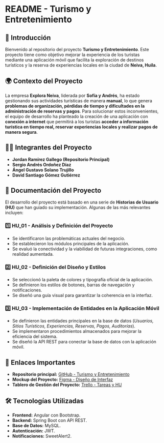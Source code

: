 # **README - Turismo y Entretenimiento**

## **📌 Introducción**
Bienvenido al repositorio del proyecto **Turismo y Entretenimiento**. Este proyecto tiene como objetivo mejorar la experiencia de los turistas mediante una aplicación móvil que facilita la exploración de destinos turísticos y la reserva de experiencias locales en la ciudad de **Neiva, Huila**.

## **🌍 Contexto del Proyecto**
La empresa **Explora Neiva**, liderada por **Sofía y Andrés**, ha estado gestionando sus actividades turísticas de manera **manual**, lo que genera **problemas de organización, pérdidas de tiempo y dificultades en la administración de reservas y pagos**. Para solucionar estos inconvenientes, el equipo de desarrollo ha planteado la creación de una aplicación con **conexión a internet** que permitirá a los turistas **acceder a información turística en tiempo real, reservar experiencias locales y realizar pagos de manera segura**.

## **👨‍💻 Integrantes del Proyecto**
- **Jordan Ramírez Gallego (Repositorio Principal)**
- **Sergio Andrés Ordoñez Díaz**
- **Ángel Gustavo Solano Trujillo**
- **David Santiago Gómez Gutiérrez**

## **📂 Documentación del Proyecto**
El desarrollo del proyecto está basado en una serie de **Historias de Usuario (HU)** que han guiado su implementación. Algunas de las más relevantes incluyen:

### **1️⃣ HU_01 - Análisis y Definición del Proyecto**
- Se identificaron las problemáticas actuales del negocio.
- Se establecieron los módulos principales de la aplicación.
- Se evaluó la conectividad y la viabilidad de futuras integraciones, como realidad aumentada.

### **2️⃣ HU_02 - Definición del Diseño y Estilos**
- Se seleccionó la paleta de colores y tipografía oficial de la aplicación.
- Se definieron los estilos de botones, barras de navegación y notificaciones.
- Se diseñó una guía visual para garantizar la coherencia en la interfaz.

### **3️⃣ HU_03 - Implementación de Entidades en la Aplicación Móvil**
- Se definieron las entidades principales en la base de datos (*Usuarios, Sitios Turísticos, Experiencias, Reservas, Pagos, Auditorías*).
- Se implementaron procedimientos almacenados para mejorar la eficiencia del sistema.
- Se diseñó la API REST para conectar la base de datos con la aplicación móvil.

## **📎 Enlaces Importantes**
- **Repositorio principal:** [GitHub - Turismo y Entretenimiento](https://github.com/JordanRG420/programacion-movil-2025-a-g1.git)
- **Mockup del Proyecto:** [Figma - Diseño de Interfaz](https://www.figma.com/design/Qg6zyEpXDPVUEkh98hkDVG/Explora-Neiva_Programacion-Movil?node-id=0-1&m=dev&t=VkEi064l3gDVq8HN-1)
- **Tablero de Gestión del Proyecto:** [Trello - Tareas y HU](https://trello.com/invite/b/67b7e2d5d9044bc5b1f023ce/ATTI3becb970c288c92c02f1c819929b6c7a1D3DA30E/turismoyentretenimiento)

## **🛠️ Tecnologías Utilizadas**
- **Frontend:** Angular con Bootstrap.
- **Backend:** Spring Boot con API REST.
- **Base de Datos:** MySQL.
- **Autenticación:** JWT.
- **Notificaciones:** SweetAlert2.


